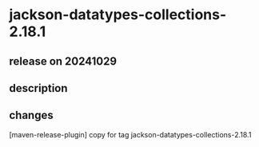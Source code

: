 # jackson-datatypes-collections-2.18.1

## release on 20241029

## description

## changes

[maven-release-plugin] copy for tag jackson-datatypes-collections-2.18.1


